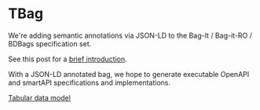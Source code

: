 # TBag

We're adding semantic annotations via JSON-LD to the Bag-It / Bag-it-RO / BDBags specification set.

See this post for a [brief introduction](https://greenncatstranslator.wordpress.com/2018/01/23/bag-it-update/).

With a JSON-LD annotated bag, we hope to generate executable OpenAPI and smartAPI specifications and implementations.

[Tabular data model](https://www.w3.org/TR/tabular-data-model/)